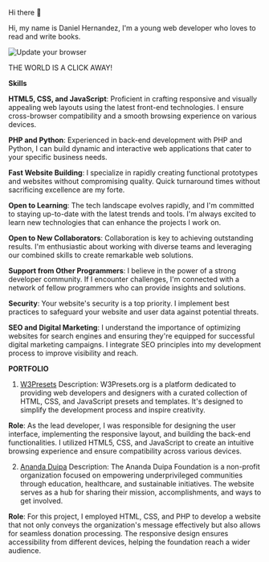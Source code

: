  Hi there 👋
 
Hi, my name is Daniel Hernandez, I'm a young web developer who loves to read and write books. 

![Update your browser](https://images-wixmp-ed30a86b8c4ca887773594c2.wixmp.com/f/4ffeba63-3b89-4243-aca6-e74085ec32f0/dax50nf-4729867c-8f5d-486d-87f0-2320156b393a.jpg/v1/fill/w_1024,h_576,q_75,strp/kimi_no_nawa____stars_by_aowvn_dax50nf-fullview.jpg?token=eyJ0eXAiOiJKV1QiLCJhbGciOiJIUzI1NiJ9.eyJzdWIiOiJ1cm46YXBwOjdlMGQxODg5ODIyNjQzNzNhNWYwZDQxNWVhMGQyNmUwIiwiaXNzIjoidXJuOmFwcDo3ZTBkMTg4OTgyMjY0MzczYTVmMGQ0MTVlYTBkMjZlMCIsIm9iaiI6W1t7ImhlaWdodCI6Ijw9NTc2IiwicGF0aCI6IlwvZlwvNGZmZWJhNjMtM2I4OS00MjQzLWFjYTYtZTc0MDg1ZWMzMmYwXC9kYXg1MG5mLTQ3Mjk4NjdjLThmNWQtNDg2ZC04N2YwLTIzMjAxNTZiMzkzYS5qcGciLCJ3aWR0aCI6Ijw9MTAyNCJ9XV0sImF1ZCI6WyJ1cm46c2VydmljZTppbWFnZS5vcGVyYXRpb25zIl19.JXjvcxmXPHftMKB2aD0HCbLEOCh9gJyBnAWweWP7WmM)

THE WORLD IS A CLICK AWAY!

**Skills**

**HTML5, CSS, and JavaScript**: Proficient in crafting responsive and visually appealing web layouts using the latest front-end technologies. I ensure cross-browser compatibility and a smooth browsing experience on various devices.

**PHP and Python**: Experienced in back-end development with PHP and Python, I can build dynamic and interactive web applications that cater to your specific business needs.

**Fast Website Building**: I specialize in rapidly creating functional prototypes and websites without compromising quality. Quick turnaround times without sacrificing excellence are my forte.

**Open to Learning**: The tech landscape evolves rapidly, and I'm committed to staying up-to-date with the latest trends and tools. I'm always excited to learn new technologies that can enhance the projects I work on.

**Open to New Collaborators**: Collaboration is key to achieving outstanding results. I'm enthusiastic about working with diverse teams and leveraging our combined skills to create remarkable web solutions.

**Support from Other Programmers**: I believe in the power of a strong developer community. If I encounter challenges, I'm connected with a network of fellow programmers who can provide insights and solutions.

**Security**: Your website's security is a top priority. I implement best practices to safeguard your website and user data against potential threats.

**SEO and Digital Marketing**: I understand the importance of optimizing websites for search engines and ensuring they're equipped for successful digital marketing campaigns. I integrate SEO principles into my development process to improve visibility and reach.

**PORTFOLIO**

1. [W3Presets](https://w3presets.org)
Description: W3Presets.org is a platform dedicated to providing web developers and designers with a curated collection of HTML, CSS, and JavaScript presets and templates. It's designed to simplify the development process and inspire creativity.

**Role**: As the lead developer, I was responsible for designing the user interface, implementing the responsive layout, and building the back-end functionalities. I utilized HTML5, CSS, and JavaScript to create an intuitive browsing experience and ensure compatibility across various devices.

2. [Ananda Duipa](https://anandaduipa.org) 
Description: The Ananda Duipa Foundation is a non-profit organization focused on empowering underprivileged communities through education, healthcare, and sustainable initiatives. The website serves as a hub for sharing their mission, accomplishments, and ways to get involved.

**Role**: For this project, I employed HTML, CSS, and PHP to develop a website that not only conveys the organization's message effectively but also allows for seamless donation processing. The responsive design ensures accessibility from different devices, helping the foundation reach a wider audience.





